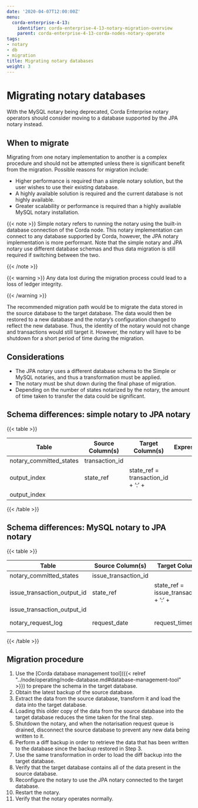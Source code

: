 ```yaml
---
date: '2020-04-07T12:00:00Z'
menu:
  corda-enterprise-4-13:
    identifier: corda-enterprise-4-13-notary-migration-overview
    parent: corda-enterprise-4-13-corda-nodes-notary-operate
tags:
- notary
- db
- migration
title: Migrating notary databases
weight: 3
---
```



# Migrating notary databases

With the MySQL notary being deprecated, Corda Enterprise notary operators should consider moving to a database supported by the JPA notary
instead.


## When to migrate

Migrating from one notary implementation to another is a complex procedure and should not be attempted unless there is
significant benefit from the migration. Possible reasons for migration include:

* Higher performance is required than a simple notary solution, but the user wishes to use their existing database.
* A highly available solution is required and the current database is not highly available.
* Greater scalability or performance is required than a highly available MySQL notary installation.

{{< note >}}
Simple notary refers to running the notary using the built-in database connection of the Corda node. This notary
implementation can connect to any database supported by Corda, however, the JPA notary implementation is more
performant. Note that the simple notary and JPA notary use different database schemas and thus data migration is
still required if switching between the two.

{{< /note >}}

{{< warning >}}
Any data lost during the migration process could lead to a loss of ledger integrity.

{{< /warning >}}


The recommended migration path would be to migrate the data stored in the source database to the target database. The data
would then be restored to a new database and the notary’s configuration changed to reflect the new database. Thus, the identity of
the notary would not change and transactions would still target it. However, the notary will have to be shutdown for a short
period of time during the migration.


## Considerations


* The JPA notary uses a different database schema to the Simple or MySQL notaries, and thus a transformation must be applied.
* The notary must be shut down during the final phase of migration.
* Depending on the number of states notarized by the notary, the amount of time taken to transfer the data could be significant.


## Schema differences: simple notary to JPA notary


{{< table >}}

|Table|Source Column(s)|Target Column(s)|Expression|
|--------------------------|-----------------------------|-------------------|------------------------------------------|
|notary_committed_states|transaction_id
output_index|state_ref|state_ref = transaction_id + ‘:’ +
output_index|

{{< /table >}}


## Schema differences: MySQL notary to JPA notary


{{< table >}}

|Table|Source Column(s)|Target Column(s)|Expression|
|--------------------------|-----------------------------|-------------------|------------------------------------------|
|notary_committed_states|issue_transaction_id
issue_transaction_output_id|state_ref|state_ref = issue_transaction_id + ‘:’ +
issue_transaction_output_id|
|notary_request_log|request_date|request_timestamp|request_timestamp = request_date|

{{< /table >}}


## Migration procedure


1. Use the [Corda database management tool]({{< relref "../node/operating/node-database.md#database-management-tool" >}}) to prepare the schema in the target database.
2. Obtain the latest backup of the source database.
3. Extract the data from the source database, transform it and load the data into the target database.
4. Loading this older copy of the data from the source database into the target database reduces the time taken for the final step.
5. Shutdown the notary, and when the notarisation request queue is drained, disconnect the source database to prevent any new data being written to it.
6. Perform a diff backup in order to retrieve the data that has been written to the database since the backup restored in Step 3.
7. Use the same transformation in order to load the diff backup into the target database.
8. Verify that the target database contains all of the data present in the source database.
9. Reconfigure the notary to use the JPA notary connected to the target database.
10. Restart the notary.
11. Verify that the notary operates normally.

